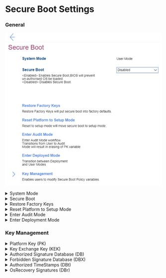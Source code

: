 # Secure Boot Settings #
### General ###
![](./img/secureboot.png)

<details><summary>System Mode</summary>
Shows the current system mode. View only.<br>
Possible values:

1. **Deployed Mode** - Default
2. Audit  Mode
3. User Mode
4. Setup Mode

| WMI Setting name | Values | SVP Req'd | AMD/Intel |
|:---|:---|:---|:---|
|  |  |  | Both |
</details>


<details><summary>Secure Boot</summary>
One of 2 states:

1. **Enabled** – enables Secure Boot, BIOS will prevent un-authorized OS be loaded. Default.
2. Disabled – disables Secure Boot.

| WMI Setting name | Values | SVP Req'd | AMD/Intel |
|:---|:---|:---|:---|
|  |  |  | Both |
</details>


<details><summary>Restore Factory Keys</summary>
Reset Factory Keys will put secure boot into factory defaults.<br>

**Note**. It will require additional confirmation. 

| WMI Setting name | Values | SVP Req'd | AMD/Intel |
|:---|:---|:---|:---|
|  |  |  | Both |
</details>


<details><summary>Reset Platform to Setup Mode</summary>
Reset to setup mode will move secure boot to setup mode.<br>

**Note**. It will require additional confirmation.

| WMI Setting name | Values | SVP Req'd | AMD/Intel |
|:---|:---|:---|:---|
|  |  |  | Both |
</details>


<details><summary>Enter Audit Mode</summary>
The option will enter Audit Mode workflow.<br>
Transition from User to Audit Mode will result in erasing of PK (Platform Key) value. <br>

**Note**. It will require additional confirmation.

| WMI Setting name | Values | SVP Req'd | AMD/Intel |
|:---|:---|:---|:---|
|  |  |  | Both |
</details>


<details><summary>Enter Deployment Mode</summary>
Option to transition between User and Deployment modes.<br>

**Note**. It will require additional confirmation.

| WMI Setting name | Values | SVP Req'd | AMD/Intel |
|:---|:---|:---|:---|
|  |  |  | Both |
</details>


### Key Management ###
<!-- TBD need to find the image -->

<details><summary>Platform Key (PK)</summary>
The platform key establishes a trust relationship between the platform owner and the platform firmware. The platform owner enrolls the public half of the key into the platform firmware. The platform owner can later use the private half of the key to change platform ownership or to enroll a Key Exchange Key. 

| WMI Setting name | Values | SVP Req'd | AMD/Intel |
|:---|:---|:---|:---|
|  |  |  | Both |
</details>


<details><summary>Key Exchange Key (KEK)</summary>
Key exchange keys establish a trust relationship between the operating system and the platform firmware. Each operating system (and potentially, each 3rd party application that needs to communicate with platform firmware) enrolls a public key into the platform firmware.

| WMI Setting name | Values | SVP Req'd | AMD/Intel |
|:---|:---|:---|:---|
|  |  |  | Both |
</details>


<details><summary>Authorized Signature Database (DB)</summary>
Database keys shows the list of allowed certificates. System will check digital signatures of bootloaders using public keys in the DB. Only software or firmware which has a bootloader signed with a corresponding private key will be allowed to run. 

| WMI Setting name | Values | SVP Req'd | AMD/Intel |
|:---|:---|:---|:---|
|  |  |  | Both |
</details>


<details><summary>Forbidden Signature Database (DBX)</summary>
Forbidden Signature Database shows not allowed certificates. System will block any software or firmware signed with a corresponding private key. 

| WMI Setting name | Values | SVP Req'd | AMD/Intel |
|:---|:---|:---|:---|
|  |  |  | Both |
</details>


<details><summary>Authorized TimeStamps (DBt)</summary>
If present, contains the platform-defined secure boot timestamp signature database. This is not used at runtime but is provided in order to allow the OS to recover the OEM's default key setup.

| WMI Setting name | Values | SVP Req'd | AMD/Intel |
|:---|:---|:---|:---|
|  |  |  | Both |
</details>


<details><summary>OsRecovery Signatures (DBr)</summary>
If present, contains the platform-defined secure boot authorized recovery signature database. This is not used at runtime but is provided in order to allow the OS to recover the OEM's default key setup.

| WMI Setting name | Values | SVP Req'd | AMD/Intel |
|:---|:---|:---|:---|
|  |  |  | Both |
</details>